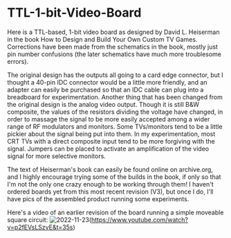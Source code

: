 # TTL-1-bit-Video-Board
Here is a TTL-based, 1-bit video board as designed by David L. Heiserman in the book How to Design and Build Your Own Custom TV Games. Corrections have been made from the schematics in the book, mostly just pin number confusions (the later schematics have much more troublesome errors).

The original design has the outputs all going to a card edge connector, but I thought a 40-pin IDC connector would be a little more friendly, and an adapter can easily be purchased so that an IDC cable can plug into a breadboard for experimentation. Another thing that has been changed from the original design is the analog video output. Though it is still B&W composite, the values of the resistors dividing the voltage have changed, in order to massage the signal to be more easily accepted among a wider range of RF modulators and monitors. Some TVs/monitors tend to be a little pickier about the signal being put into them. In my experimentation, most CRT TVs with a direct composite input tend to be more forgiving with the signal. Jumpers can be placed to activate an amplification of the video signal for more selective monitors.

The text of Heiserman's book can easily be found online on archive.org, and I highly encourage trying some of the builds in the book, if only so that I'm not the only one crazy enough to be working through them! I haven't ordered boards yet from this most recent revision (V3), but once I do, I'll have pics of the assembled product running some experiments. 

Here's a video of an earlier revision of the board running a simple moveable square circuit:
![2022-11-23](https://user-images.githubusercontent.com/79879072/203691313-1f590cd3-0e1b-4087-b946-11cf27650e67.png)(https://www.youtube.com/watch?v=p2fEVsLSzvE&t=35s)
